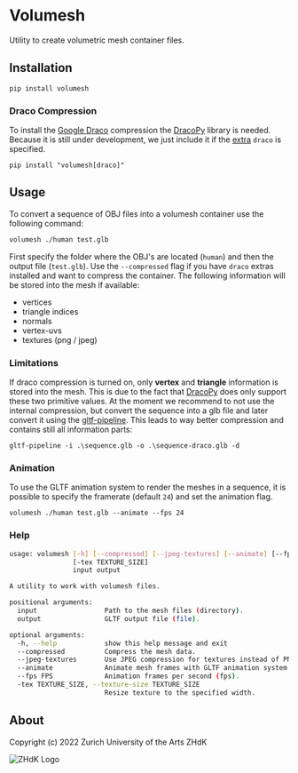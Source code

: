 # Volumesh
Utility to create volumetric mesh container files.

## Installation

```
pip install volumesh
```

### Draco Compression
To install the [Google Draco](https://google.github.io/draco/) compression the [DracoPy](https://github.com/seung-lab/DracoPy) library is needed. Because it is still under development, we just include it if the [extra](https://packaging.python.org/en/latest/tutorials/installing-packages/#installing-setuptools-extras) `draco` is specified.

```
pip install "volumesh[draco]"
```

## Usage

To convert a sequence of OBJ files into a volumesh container use the following command:

```bash
volumesh ./human test.glb
```

First specify the folder where the OBJ's are located (`human`) and then the output file (`test.glb`). Use the `--compressed` flag if you have `draco` extras installed and want to compress the container.
The following information will be stored into the mesh if available:

* vertices
* triangle indices
* normals
* vertex-uvs
* textures (png / jpeg)

### Limitations
If draco compression is turned on, only **vertex** and **triangle** information is stored into the mesh. This is due to the fact that [DracoPy](https://github.com/seung-lab/DracoPy) does only support these two primitive values. At the moment we recommend to not use the internal compression, but convert the sequence into a glb file and later convert it using the [gltf-pipeline](https://github.com/CesiumGS/gltf-pipeline). This leads to way better compression and contains still all information parts:

```
gltf-pipeline -i .\sequence.glb -o .\sequence-draco.glb -d
```

### Animation
To use the GLTF animation system to render the meshes in a sequence, it is possible to specify the framerate (default `24`) and set the animation flag.

```
volumesh ./human test.glb --animate --fps 24
```

### Help

```bash
usage: volumesh [-h] [--compressed] [--jpeg-textures] [--animate] [--fps FPS]
                [-tex TEXTURE_SIZE]
                input output

A utility to work with volumesh files.

positional arguments:
  input                 Path to the mesh files (directory).
  output                GLTF output file (file).

optional arguments:
  -h, --help            show this help message and exit
  --compressed          Compress the mesh data.
  --jpeg-textures       Use JPEG compression for textures instead of PNG.
  --animate             Animate mesh frames with GLTF animation system.
  --fps FPS             Animation frames per second (fps).
  -tex TEXTURE_SIZE, --texture-size TEXTURE_SIZE
                        Resize texture to the specified width.
```

## About
Copyright (c) 2022 Zurich University of the Arts ZHdK

![ZHdK Logo](https://lh4.googleusercontent.com/-7NafHJ8zrlE/AAAAAAAAAAI/AAAAAAAAAAA/x4MYabXKMVQ/s88-p-k-no-ns-nd/photo.jpg)